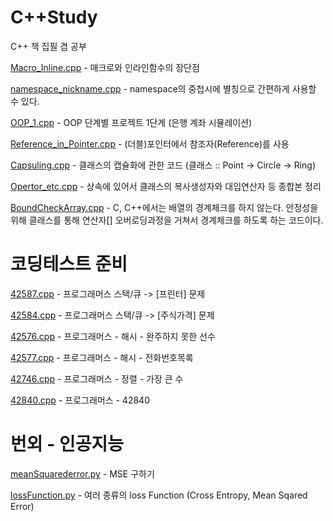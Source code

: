 # C++Study
C++ 책 집필 겸 공부

[Macro_Inline.cpp](https://github.com/KwonHyeonSu/C-Study/blob/main/Macro_Inline.cpp) - 매크로와 인라인함수의 장단점

[namespace_nickname.cpp](https://github.com/KwonHyeonSu/C-Study/blob/main/namespace_nickname.cpp) - namespace의 중첩시에 별칭으로 간편하게 사용할 수 있다.

[OOP_1.cpp](https://github.com/KwonHyeonSu/Cplusplus_Study/blob/main/OOP_1.cpp) - OOP 단계별 프로젝트 1단계 (은행 계좌 시뮬레이션)

[Reference_in_Pointer.cpp](https://github.com/KwonHyeonSu/Cplusplus_Study/blob/main/Reference_in_Pointer.cpp) - (더블)포인터에서 참조자(Reference)를 사용

[Capsuling.cpp](https://github.com/KwonHyeonSu/Cplusplus_Study/blob/main/Capsuling.cpp) - 클래스의 캡슐화에 관한 코드 (클래스 :: Point -> Circle -> Ring)

[Opertor_etc.cpp](https://github.com/KwonHyeonSu/Cplusplus_Study/blob/main/Opertor_etc.cpp) - 상속에 있어서 클래스의 복사생성자와 대입연산자 등 종합본 정리

[BoundCheckArray.cpp](https://github.com/KwonHyeonSu/Cplusplus_Study/blob/main/BoundCheckArray.cpp) - C, C++에서는 배열의 경계체크를 하지 않는다. 안정성을 위해 클래스를 통해 연산자[] 오버로딩과정을 거쳐서 경계체크를 하도록 하는 코드이다.

# 코딩테스트 준비

[42587.cpp](https://github.com/KwonHyeonSu/Cplusplus_Study/blob/main/42587.cpp) - 프로그래머스 스택/큐 -> [프린터] 문제

[42584.cpp](https://github.com/KwonHyeonSu/Cplusplus_Study/commit/5bc20f67cffb87b0ec22559eb68360566897cb3f) - 프로그래머스 스택/큐 -> [주식가격] 문제

[42576.cpp](https://github.com/KwonHyeonSu/Cplusplus_Study/commit/a35f1bbf7cb8d8a5267ac798b71d36d4d2587b57) - 프로그래머스 - 해시 - 완주하지 못한 선수

[42577.cpp](https://github.com/KwonHyeonSu/Cplusplus_Study/commit/7e49821abead45165d9ab4bd05e2695a73241edf) - 프로그래머스 - 해시 - 전화번호목록

[42746.cpp](https://github.com/KwonHyeonSu/Cplusplus_Study/blob/main/42746.cpp) - 프로그래머스 - 정렬 - 가장 큰 수 

[42840.cpp](https://github.com/KwonHyeonSu/Cplusplus_Study/blob/main/42840.cpp) - 프로그래머스 - 42840


# 번외 - 인공지능

[meanSquarederror.py](https://github.com/KwonHyeonSu/Cplusplus_Study/blob/main/mean_Sqared_error.py) - MSE 구하기

[lossFunction.py](https://github.com/KwonHyeonSu/Cplusplus_Study/blob/main/lossFunction.py) - 여러 종류의 loss Function (Cross Entropy, Mean Sqared Error)
